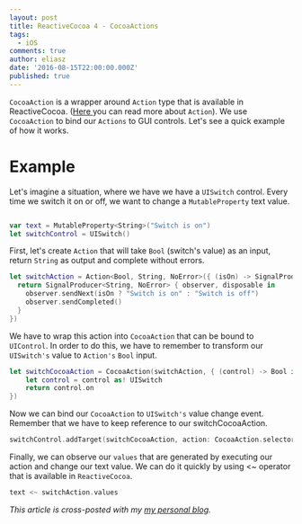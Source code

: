 ```yaml
---
layout: post
title: ReactiveCocoa 4 - CocoaActions
tags:
  - iOS
comments: true
author: eliasz
date: '2016-08-15T22:00:00.000Z'
published: true
---
```


`CocoaAction` is a wrapper around `Action` type that is available in ReactiveCocoa. ([Here ](http://blog.brightinventions.pl/reactivecocoa-4-action/) you can read more about `Action`). We use `CocoaAction` to bind our `Actions` to GUI controls. Let's see a quick example of how it works.

Example
===
Let's imagine a situation, where we have we have a `UISwitch` control. Every time we switch it on or off, we want to change a `MutableProperty` text value.

```swift

var text = MutableProperty<String>("Switch is on")
let switchControl = UISwitch()

```

First, let's create `Action` that will take `Bool` (switch's value) as an input, return `String` as output and complete without errors.

```swift
let switchAction = Action<Bool, String, NoError>({ (isOn) -> SignalProducer<String, NoError> in
  return SignalProducer<String, NoError> { observer, disposable in
    observer.sendNext(isOn ? "Switch is on" : "Switch is off")
    observer.sendCompleted()
  }
})
```

We have to wrap this action into `CocoaAction` that can be bound to `UIControl`. In order to do this, we have to remember to transform our `UISwitch's` value to `Action's` `Bool` input.

```swift
let switchCocoaAction = CocoaAction(switchAction, { (control) -> Bool in
    let control = control as! UISwitch
    return control.on
})
```
Now we can bind our `CocoaAction` to `UISwitch's` value change event. Remember that we have to keep reference to our switchCocoaAction.
```swift
switchControl.addTarget(switchCocoaAction, action: CocoaAction.selector, forControlEvents: .ValueChanged)
```

Finally, we can observe our `values` that are generated by executing our action and change our text value. We can do it quickly by using <~ operator that is available in `ReactiveCocoa`.
```swift
text <~ switchAction.values
```

*This article is cross-posted with my [my personal blog](http://eluss.github.io/).*
